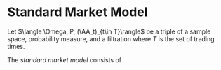 # Standard Market Model

Let $\langle \Omega, P, (\AA_t)_{t\in T}\rangle$ be a triple of
a sample space, probability measure, and a filtration where $T$ is the
set of trading times.

The _standard market model_ consists of
